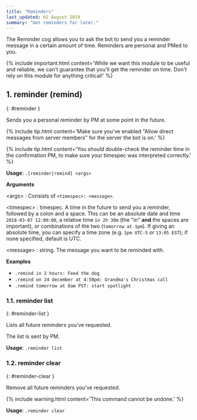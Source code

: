 ```yaml
---
title: "Reminders"
last_updated: 02 August 2019
summary: "Get reminders for later."
---
```


The Reminder cog allows you to ask the bot to send you a reminder message in a certain
amount of time. Reminders are personal and PMed to you.

{% include important.html content='While we want this module to be useful and reliable, we can&#x27;t guarantee that
you&#x27;ll get the reminder on time. Don&#x27;t rely on this module for anything critical!' %}

## 1. reminder (remind)
{: #reminder }

Sends you a personal reminder by PM at some point in the future.

{% include tip.html content='Make sure you&#x27;ve enabled &quot;Allow direct messages from server members&quot; for the server
the bot is on.' %}

{% include tip.html content='You should double-check the reminder time in the confirmation PM, to make sure your
timespec was interpreted correctly.' %}

**Usage**: `.[reminder|remind] <args>`

**Arguments**

&lt;args&gt;
: Consists of `<timespec>: <message>`.


&lt;timespec&gt;
: timespec. A time in the future to send you a reminder, followed by a colon and a
  space. This can be an absolute date and time `2018-03-07 12:00:00`, a relative
  time `in 2h 30m` (the "in" **and** the spaces are important), or combinations of
  the two (`tomorrow at 1pm`). If giving an absolute time, you can specify a time
  zone (e.g. `1pm UTC-5` or `13:05 EST`); if none specified, default is UTC.

&lt;message&gt;
: string. The message you want to be reminded with.




**Examples**

* `.remind in 2 hours: Feed the dog`
* `.remind on 24 december at 4:50pm: Grandma's Christmas call`
* `.remind tomorrow at 8am PST: start spotlight`

### 1.1. reminder list
{: #reminder-list }

Lists all future reminders you've requested.

The list is sent by PM.

**Usage**: `.reminder list`



### 1.2. reminder clear
{: #reminder-clear }

Remove all future reminders you've requested.

{% include warning.html content='This command cannot be undone.' %}

**Usage**: `.reminder clear`

